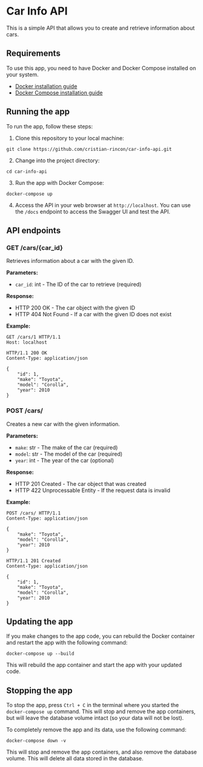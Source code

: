 # Car Info API

This is a simple API that allows you to create and retrieve information about cars.

## Requirements

To use this app, you need to have Docker and Docker Compose installed on your system.

- [Docker installation guide](https://docs.docker.com/get-docker/)
- [Docker Compose installation guide](https://docs.docker.com/compose/install/)

## Running the app

To run the app, follow these steps:

1. Clone this repository to your local machine:

```
git clone https://github.com/cristian-rincon/car-info-api.git
```

2. Change into the project directory:

```
cd car-info-api
```

3. Run the app with Docker Compose:

```
docker-compose up
```

4. Access the API in your web browser at `http://localhost`. You can use the `/docs` endpoint to access the Swagger UI and test the API.

## API endpoints

### GET /cars/{car_id}

Retrieves information about a car with the given ID.

**Parameters:**

- `car_id`: int - The ID of the car to retrieve (required)

**Response:**

- HTTP 200 OK - The car object with the given ID
- HTTP 404 Not Found - If a car with the given ID does not exist

**Example:**

```
GET /cars/1 HTTP/1.1
Host: localhost

HTTP/1.1 200 OK
Content-Type: application/json

{
    "id": 1,
    "make": "Toyota",
    "model": "Corolla",
    "year": 2010
}
```

### POST /cars/

Creates a new car with the given information.

**Parameters:**

- `make`: str - The make of the car (required)
- `model`: str - The model of the car (required)
- `year`: int - The year of the car (optional)

**Response:**

- HTTP 201 Created - The car object that was created
- HTTP 422 Unprocessable Entity - If the request data is invalid

**Example:**

```
POST /cars/ HTTP/1.1
Content-Type: application/json

{
    "make": "Toyota",
    "model": "Corolla",
    "year": 2010
}

HTTP/1.1 201 Created
Content-Type: application/json

{
    "id": 1,
    "make": "Toyota",
    "model": "Corolla",
    "year": 2010
}
```

## Updating the app

If you make changes to the app code, you can rebuild the Docker container and restart the app with the following command:

```
docker-compose up --build
```

This will rebuild the app container and start the app with your updated code.

## Stopping the app

To stop the app, press `Ctrl + C` in the terminal where you started the `docker-compose up` command. This will stop and remove the app containers, but will leave the database volume intact (so your data will not be lost).

To completely remove the app and its data, use the following command:

```
docker-compose down -v
```

This will stop and remove the app containers, and also remove the database volume. This will delete all data stored in the database.

